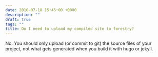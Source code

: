 ```yaml
---
date: 2016-07-18 15:45:00 +0000
description: ""
draft: true
tags: ""
title: Do I need to upload my compiled site to forestry?
---
```


No. You should only upload (or commit to git) the source files of your project, not what gets generated when you build it with hugo or jekyll.